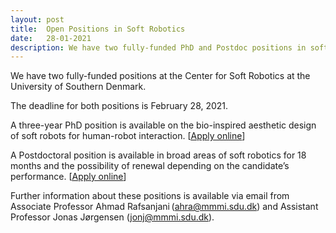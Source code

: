 ```yaml
---
layout: post
title:  Open Positions in Soft Robotics
date:   28-01-2021
description: We have two fully-funded PhD and Postdoc positions in soft robotics. Apply online until February 28, 2021.
---
```


We have two fully-funded positions at the Center for Soft Robotics at the University of Southern Denmark.

The deadline for both positions is February 28, 2021.

A three-year PhD position is available on the bio-inspired aesthetic design of soft robots for human-robot interaction.
[[<u>Apply online</u>](https://www.sdu.dk/en/service/ledige_stillinger/1139520)]

A Postdoctoral position is available in broad areas of soft robotics for 18 months and the possibility of renewal depending on the candidate’s performance.
[[<u>Apply online</u>](https://www.sdu.dk/en/service/ledige_stillinger/1139545)]


Further information about these positions is available via email from Associate Professor Ahmad Rafsanjani (ahra@mmmi.sdu.dk) and Assistant Professor Jonas Jørgensen (jonj@mmmi.sdu.dk).
